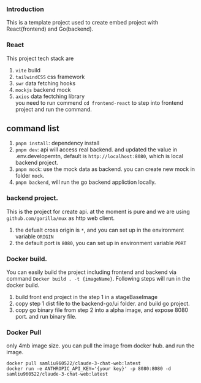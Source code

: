 
### Introduction  
This is a template project used to create embed project with React(frontend) and Go(backend).  

### React  
This project tech stack are  
1. `vite` build  
2. `tailwindCSS` css framework 
3. `swr` data fetching hooks  
4. `mockjs` backend mock   
5. `axios`  data fectching library  
you need to run commend `cd frontend-react` to step into frontend project and run the command.
## command list  
1. `pnpm install`: dependency install
2. `pnpm dev`: api will access real backend. and updated the value in .env.developemtn, default is `http://localhost:8080`, which is local backend project.  
3. `pnpm mock`: use the mock data as backend. you can create new mock in folder `mock`.  
4. `pnpm backend`, will run the go backend appliction locally.

### backend project.
This is the project for create api. at the moment is pure and we are 
using `github.com/gorilla/mux` as http web client.  

1. the defualt cross origin is `*`, and you can set up in the environment variable `ORIGIN`  
2. the default port is `8080`, you can set up in environment variable `PORT`

### Docker build.
You can easily build the project including frontend and backend via command `Docker build . -t {imageName}`. Following steps will run in the docker build.  
1. build front end project in the step 1 in a stageBaseImage
2. copy step 1 dist file to the backend-go/ui folder. and build go project.  
3. copy go binary file from step 2 into a alpha image, and expose 8080 port. and run binary file. 

### Docker Pull
only 4mb image size. you can pull the image from docker hub. and run the image.
```shell
docker pull samliu960522/claude-3-chat-web:latest
docker run -e ANTHROPIC_API_KEY='{your key}' -p 8080:8080 -d samliu960522/claude-3-chat-web:latest
```